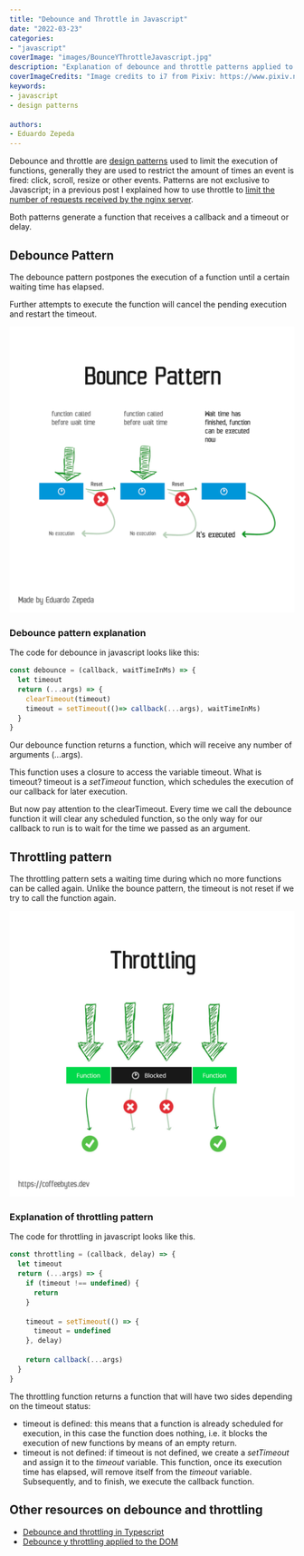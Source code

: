 ```yaml
---
title: "Debounce and Throttle in Javascript"
date: "2022-03-23"
categories:
- "javascript"
coverImage: "images/BounceYThrottleJavascript.jpg"
description: "Explanation of debounce and throttle patterns applied to JavaScript, how they work and outline of how they work internally."
coverImageCredits: "Image credits to i7 from Pixiv: https://www.pixiv.net/en/users/54726558"
keywords:
- javascript
- design patterns

authors:
- Eduardo Zepeda
---
```


Debounce and throttle are [design patterns](/en/design-patterns-in-software/) used to limit the execution of functions, generally they are used to restrict the amount of times an event is fired: click, scroll, resize or other events. Patterns are not exclusive to Javascript; in a previous post I explained how to use throttle to [limit the number of requests received by the nginx server](/en/throttling-on-nginx/).

Both patterns generate a function that receives a callback and a timeout or delay.

## Debounce Pattern 

The debounce pattern postpones the execution of a function until a certain waiting time has elapsed.

Further attempts to execute the function will cancel the pending execution and restart the timeout.

![Simplified debounce pattern schematic](images/Bounce-design-pattern-programming.png)

### Debounce pattern explanation

The code for debounce in javascript looks like this:

```javascript
const debounce = (callback, waitTimeInMs) => {
  let timeout 
  return (...args) => {
    clearTimeout(timeout)
    timeout = setTimeout(()=> callback(...args), waitTimeInMs)
  }
}
```

Our debounce function returns a function, which will receive any number of arguments (...args).

This function uses a closure to access the variable timeout. What is timeout? timeout is a _setTimeout_ function, which schedules the execution of our callback for later execution.

But now pay attention to the clearTimeout. Every time we call the debounce function it will clear any scheduled function, so the only way for our callback to run is to wait for the time we passed as an argument.

## Throttling pattern

The throttling pattern sets a waiting time during which no more functions can be called again. Unlike the bounce pattern, the timeout is not reset if we try to call the function again.

![Simplified diagram of the throttling pattern](images/throttling-eng.jpg)

### Explanation of throttling pattern

The code for throttling in javascript looks like this.

```javascript
const throttling = (callback, delay) => {
  let timeout
  return (...args) => {
    if (timeout !== undefined) {
      return
    }

    timeout = setTimeout(() => {
      timeout = undefined
    }, delay)

    return callback(...args)
  }
}
```

The throttling function returns a function that will have two sides depending on the timeout status:

* timeout is defined: this means that a function is already scheduled for execution, in this case the function does nothing, i.e. it blocks the execution of new functions by means of an empty return.
* timeout is not defined: if timeout is not defined, we create a _setTimeout_ and assign it to the _timeout_ variable. This function, once its execution time has elapsed, will remove itself from the _timeout_ variable. Subsequently, and to finish, we execute the callback function.

## Other resources on debounce and throttling

* [Debounce and throttling in Typescript](https://charliesbot.dev/blog/debounce-and-throttle)
* [Debounce y throttling applied to the DOM](https://webdesign.tutsplus.com/es/tutorials/javascript-debounce-and-throttle--cms-36783)